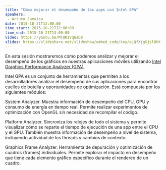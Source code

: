 ```yaml
---
title: "Cómo mejorar el desempeño de las apps con Intel GPA"
speakers:
 - Arturo Jamaica
date: 2015-10-21T12:00:00
time_start: 2015-10-21T12:00:00
time_end: 2015-10-21T13:00:00
video: https://youtu.be/MTWKIVq6sD8
slides: https://slideshare.net/slideshow/embed_code/key/aLQfXjgSjsl8HX
---
```


<p>En esta sesión mostraremos cómo podemos analizar y mejorar el desempeño de los gráficos en nuestras aplicaciones móviles utilizando <a href="https://software.intel.com/en-us/gpa" target="_blank">Intel Graphics Performance Analyzer (GPA)</a>.</p>

<p dir="ltr">Intel GPA es un conjunto de herramientas que permiten a los desarrolladores analizar el desempeño de sus aplicaciones para encontrar cuellos de botella y oportunidades de optimización. Está compuesta por los siguientes módulos:</p>

<p dir="ltr">System Analyzer. Muestra información de desempeño del CPU, GPU y consumo de energía en tiempo real. Permite realizar experimentos de optimización con OpenGL sin necesidad de recompilar el código.</p>

<p dir="ltr">Platform Analyzer. Sincroniza los relojes de todo el sistema y permite visualizar cómo se reparte el tiempo de ejecución de una app entre el CPU y el GPU. También muestra información de desempeño a nivel de sistema, incluyendo actividad de los threads y cambios de contexto.</p>

<p dir="ltr">Graphics Frame Analyzer. Herramienta de depuración y optimización de cuadros (frames) individuales. Permite explorar el impacto en desempeño que tiene cada elemento gráfico específico durante el rendereo de un cuadro.</p>